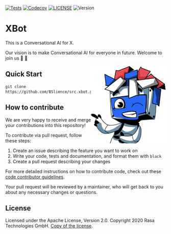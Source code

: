 [![Tests](https://github.com/BSlience/src.xbot/workflows/Tests/badge.svg)](https://github.com/BSlience/src.xbot/actions?workflow=Tests)
[![Codecov](https://codecov.io/gh/BSlience/src.xbot/branch/master/graph/badge.svg)](https://codecov.io/gh/BSlience/src.xbot)
[![LICENSE](https://black.readthedocs.io/en/stable/_static/license.svg)](https://github.com/BSlience/src.xbot/blob/master/LICENSE)
![Version](https://img.shields.io/badge/Version-3.8%2B-orange)

# XBot
This is a Conversational AI for X.

Our vision is to make Conversational AI for everyone in future. Welcome to join us :rocket: :rocket: 

<img align="right" height="244" src="asset/xbot.jpg">

## Quick Start
```
git clone https://github.com/BSlience/src.xbot.git
```

## How to contribute
We are very happy to receive and merge your contributions into this repository! 

To contribute via pull request, follow these steps:

1. Create an issue describing the feature you want to work on 
2. Write your code, tests and documentation, and format them with ``black``
3. Create a pull request describing your changes

For more detailed instructions on how to contribute code, check out these [code contributor guidelines](CONTRIBUTING.md).

Your pull request will be reviewed by a maintainer, who will get
back to you about any necessary changes or questions. 

## License
Licensed under the Apache License, Version 2.0.
Copyright 2020 Rasa Technologies GmbH. [Copy of the license](LICENSE).
